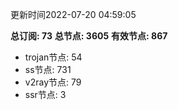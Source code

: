 更新时间2022-07-20 04:59:05

**总订阅: 73**
**总节点: 3605**
**有效节点: 867**
- trojan节点: 54
- ss节点: 731
- v2ray节点: 79
- ssr节点: 3
